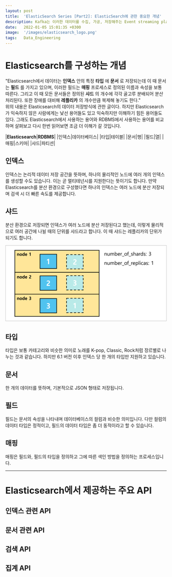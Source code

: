```yaml
---
layout: post
title:  'ElasticSearch Series [Part2]: ElasticSearch에 관한 중요한 개념'
description: Kafka는 이러한 데이터를 수집, 가공, 저장해주는 Event streaming platform입니다.
date:   2022-01-05 15:01:35 +0300
image:  '/images/elasticsearch_logo.png'
tags:   Data_Engineering
---
```



# Elasticsearch를 구성하는 개념
"Elasticsearch에서 데이터는 __인덱스__ 안의 특정 __타입__ 에 __문서__ 로 저장되는데 이 때 문서는 __필드__ 를 가지고 있으며, 이러한 필드는 __매핑__ 프로세스로 정의된 이름과 속성을 보통 따른다. 그리고 이 때 모든 문서들은 정의된 __샤드__ 의 개수에 각각 골고루 분배되어 분산처리된다. 또한 장애를 대비해 __레플리카__ 의 개수만큼 복제해 놓기도 한다."  
위의 내용은 Elasticsearch의 데이터 저장방식에 관한 글이다. 하지만 Elasticsearch가 익숙하지 않은 사람에게는 낯선 용어들도 있고 익숙하지만 이해하기 힘든 용어들도 있다. 그래도 Elasticsearch에서 사용하는 용어와 RDBMS에서 사용하는 용어를 비교하며 살펴보고 다시 한번 읽어보면 조금 더 이해가 갈 것입니다.

|__Elasticsearch__|__RDBMS__|
|인덱스|데이터베이스|
|타입|테이블|
|문서|행|
|필드|열|
|매핑|스키마|
|샤드|파티션|  

## 인덱스
인덱스는 논리적 데이터 저장 공간을 뜻하며, 하나의 물리적인 노드에 여러 개의 인덱스를 생성할 수도 있습니다. 이는 곧 멀티테넌시를 지원한다는 뜻이기도 합니다. 만약 Elasticsearch를 분산 환경으로 구성했다면 하나의 인덱스는 여러 노드에 분산 저장되며 검색 시 더 빠른 속도를 제공합니다.  

## 샤드
분산 환경으로 저장되면 인덱스가 여러 노드에 분산 저장된다고 했는데, 이렇게 물리적으로 여러 공간에 나뉠 때의 단위를 샤드라고 합니다. 이 때 샤드는 레플리카의 단위가 되기도 합니다.  

![](/images/elastic_4.png)

## 타입
타입은 보통 카테고리와 비슷한 의미로 노래를 K-pop, Classic, Rock처럼 장르별로 나누는 것과 같습니다. 하지만 6.1 버전 이후 인덱스 당 한 개의 타입만 지원하고 있습니다.  

## 문서
한 개의 데이터를 뜻하며, 기본적으로 JSON 형태로 저장됩니다.

## 필드
필드는 문서의 속성을 나타내며 데이터베이스의 컬럼과 비슷한 의미입니다. 다만 컬럼의 데이터 타입은 정적이고, 필드의 데이터 타입은 좀 더 동적이라고 할 수 있습니다.  

## 매핑  
매핑은 필드와, 필드의 타입을 정의하고 그에 따른 색인 방법을 정의하는 프로세스입니다.  

---

# Elasticsearch에서 제공하는 주요 API

## 인덱스 관련 API

## 문서 관련 API

## 검색 API

## 집계 API




